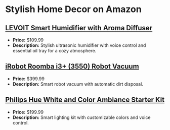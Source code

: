 # Stylish Home Decor on Amazon

## [LEVOIT Smart Humidifier with Aroma Diffuser](https://www.amazon.com/dp/B08Q3LS1GQ?tag=mychanneld-20)
- **Price:** $109.99
- **Description:** Stylish ultrasonic humidifier with voice control and essential oil tray for a cozy atmosphere.

## [iRobot Roomba i3+ (3550) Robot Vacuum](https://www.amazon.com/dp/B07GNPDMRP?tag=mychanneld-20)
- **Price:** $399.99
- **Description:** Smart robot vacuum with automatic dirt disposal.

## [Philips Hue White and Color Ambiance Starter Kit](https://www.amazon.com/dp/B07351P1JK?tag=mychanneld-20)
- **Price:** $199.99
- **Description:** Smart lighting kit with customizable colors and voice control.

